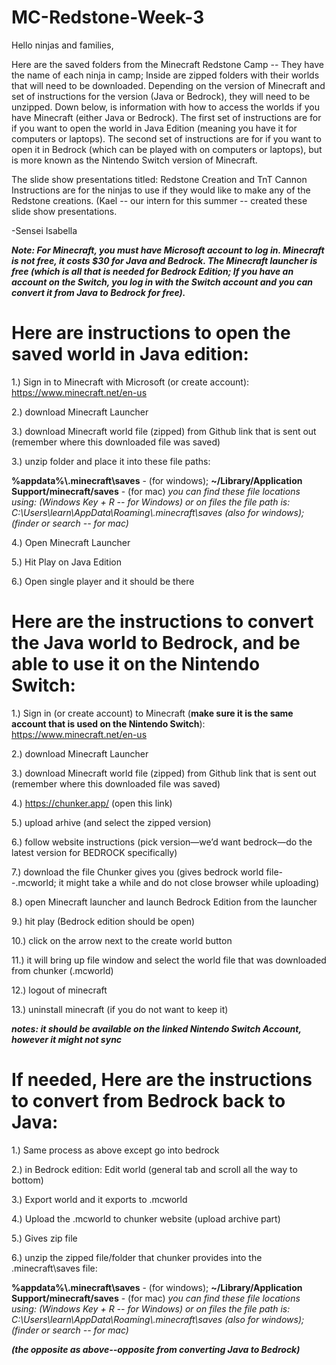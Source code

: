 # MC-Redstone-Week-3
Hello ninjas and families,

Here are the saved folders from the Minecraft Redstone Camp -- They have the name of each ninja in camp; Inside are zipped folders with their worlds that will need to be downloaded. Depending on the version of Minecraft and set of instructions for the version (Java or Bedrock), they will need to be unzipped. Down below, is information with how to access the worlds if you have Minecraft (either Java or Bedrock). The first set of instructions are for if you want to open the world in Java Edition (meaning you have it for computers or laptops). The second set of instructions are for if you want to open it in Bedrock (which can be played with on computers or laptops), but is more known as the Nintendo Switch version of Minecraft. 

The slide show presentations titled: Redstone Creation and TnT Cannon Instructions are for the ninjas to use if they would like to make any of the Redstone creations. (Kael -- our intern for this summer -- created these slide show presentations.

-Sensei Isabella

***Note: For Minecraft, you must have Microsoft account to log in. Minecraft is not free, it costs $30 for Java and Bedrock. The Minecraft launcher is free (which is all that is needed for Bedrock Edition; If you have an account on the Switch, you log in with the Switch account and you can convert it from Java to Bedrock for free).***

# Here are instructions to open the saved world in Java edition: 
1.) Sign in to Minecraft with Microsoft (or create account): https://www.minecraft.net/en-us 

2.) download Minecraft Launcher 

3.) download Minecraft world file (zipped) from Github link that is sent out (remember where this downloaded file was saved) 

3.) unzip folder and place it into these file paths: 

**%appdata%\\.minecraft\saves** - (for windows); **~/Library/Application Support/minecraft/saves** - (for mac)
*you can find these file locations using: (Windows Key + R -- for Windows) or on files the file path is: C:\Users\learn\AppData\Roaming\\.minecraft\saves (also for windows); (finder or search -- for mac)*

4.) Open Minecraft Launcher 

5.) Hit Play on Java Edition  

6.) Open single player and it should be there 


# Here are the instructions to convert the Java world to Bedrock, and be able to use it on the Nintendo Switch:
1.) Sign in (or create account) to Minecraft (**make sure it is the same account that is used on the Nintendo Switch**): https://www.minecraft.net/en-us  

2.) download Minecraft Launcher 

3.) download Minecraft world file (zipped) from Github link that is sent out (remember where this downloaded file was saved) 

4.) https://chunker.app/  (open this link) 

5.) upload arhive (and select the zipped version) 

6.) follow website instructions (pick version—we’d want bedrock—do the latest version for BEDROCK specifically) 

7.) download the file Chunker gives you (gives bedrock world file--.mcworld; it might take a while and do not close browser while uploading) 

8.) open Minecraft launcher and launch Bedrock Edition from the launcher 

9.) hit play (Bedrock edition should be open) 

10.) click on the arrow next to the create world button 

11.) it will bring up file window and select the world file that was downloaded from chunker (.mcworld) 

12.) logout of minecraft 

13.) uninstall minecraft (if you do not want to keep it) 

***notes: it should be available on the linked Nintendo Switch Account, however it might not sync*** 


# If needed, Here are the instructions to convert from Bedrock back to Java:

1.) Same process as above except go into bedrock 

2.) in Bedrock edition: Edit world (general tab and scroll all the way to bottom) 

3.) Export world and it exports to .mcworld 

4.) Upload the .mcworld to chunker website (upload archive part) 

5.) Gives zip file  

6.) unzip the zipped file/folder that chunker provides into the .minecraft\saves file:

**%appdata%\\.minecraft\saves** - (for windows); **~/Library/Application Support/minecraft/saves** - (for mac)
*you can find these file locations using: (Windows Key + R -- for Windows) or on files the file path is: C:\Users\learn\AppData\Roaming\\.minecraft\saves (also for windows); (finder or search -- for mac)*
 

***(the opposite as above--opposite from converting Java to Bedrock)***
